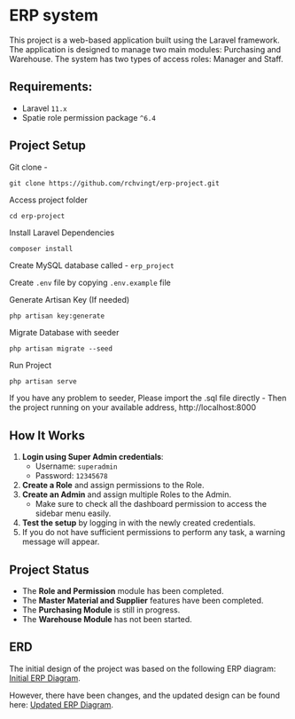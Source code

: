 # ERP system

This project is a web-based application built using the Laravel framework. The application is designed to manage two main modules: Purchasing and Warehouse. The system has two types of access roles: Manager and Staff.

## Requirements:

-   Laravel `11.x`
-   Spatie role permission package `^6.4`

## Project Setup

Git clone -

```console
git clone https://github.com/rchvingt/erp-project.git
```

Access project folder

```console
cd erp-project
```

Install Laravel Dependencies

```console
composer install
```

Create MySQL database called - `erp_project`

Create `.env` file by copying `.env.example` file

Generate Artisan Key (If needed)

```console
php artisan key:generate
```

Migrate Database with seeder

```console
php artisan migrate --seed
```

Run Project

```php
php artisan serve
```

If you have any problem to seeder, Please import the .sql file directly -
Then the project running on your available address, http://localhost:8000

## How It Works

1. **Login using Super Admin credentials**:
    - Username: `superadmin`
    - Password: `12345678`
2. **Create a Role** and assign permissions to the Role.
3. **Create an Admin** and assign multiple Roles to the Admin.
    - Make sure to check all the dashboard permission to access the sidebar menu easily.
4. **Test the setup** by logging in with the newly created credentials.
5. If you do not have sufficient permissions to perform any task, a warning message will appear.

## Project Status

-   The **Role and Permission** module has been completed.
-   The **Master Material and Supplier** features have been completed.
-   The **Purchasing Module** is still in progress.
-   The **Warehouse Module** has not been started.

## ERD

The initial design of the project was based on the following ERP diagram: [Initial ERP Diagram](https://dbdiagram.io/d/ERP_V1-66db9dc9eef7e08f0ef5d4ec).

However, there have been changes, and the updated design can be found here: [Updated ERP Diagram](https://dbdiagram.io/d/ERP_V1_rev-66e299276dde7f4149dec162).
